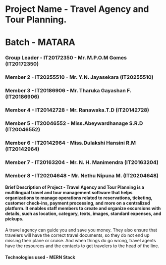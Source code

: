 # Project Name - Travel Agency and Tour Planning.
# Batch - MATARA
### Group Leader - IT20172350 - Mr. M.P.O.M Gomes (IT20172350)
### Member 2 - IT20255510 - Mr. Y.N. Jayasekara (IT20255510)
### Member 3 - IT20186906 - Mr. Tharuka Gayashan F.(IT20186906)
### Member 4 - IT20142728 - Mr. Ranawaka.T.D (IT20142728)
### Member 5 - IT20046552 - Miss.Abeywardhanage S.R.D (IT20046552)
### Member 6 - IT20142964 - Miss.Dulakshi Hansini R.M (IT20142964)
### Member 7 - IT20163204 - Mr. N. H. Manimendra (IT20163204)
### Member 8 - IT20204648 - Mr. Nethu Nipuna M. (IT20204648)

#### Brief Description of Project - Travel Agency and Tour Planning is a multilingual travel and tour management software that helps organizations to manage operations related to reservations, ticketing, customer check-ins, payment processing, and more on a centralized platform. It enables staff members to create and organize excursions with details, such as location, category, texts, images, standard expenses, and pickups.
A travel agency can guide you and save you money. They also ensure that travelers will have the correct travel documents, so they do not end up missing their plane or cruise. And when things do go wrong, travel agents have the resources and the contacts to get travelers to the head of the line.

#### Technologies used - MERN Stack
